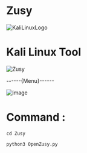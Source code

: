 # Zusy

![KaliLinuxLogo](https://github.com/MMOGAMER0101/Zusy/assets/153848626/38fa9f47-f5fc-4216-be1a-dc0f40ad4de9)

# Kali Linux Tool 

![Zusy](https://github.com/MMOGAMER0101/Zusy/assets/153848626/a3ea1469-760a-48bf-a597-d5dc0903ae99)


------{Menu}------

![image](https://github.com/NoNameZusy/Zusy/assets/153848626/0e918ffd-0503-4223-8c0e-078c88699a3b)



# Command :

``` cd Zusy ```

``` python3 OpenZusy.py ```




 


